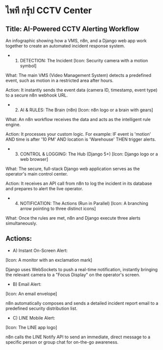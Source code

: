 # ไพที กรุ้ป CCTV Center

## Title: AI-Powered CCTV Alerting Workflow
An infographic showing how a VMS, n8n, and a Django web app work together to create an automated incident response system.

* 1. DETECTION: The Incident
[Icon: Security camera with a motion symbol]

What: The main VMS (Video Management System) detects a predefined event, such as motion in a restricted area after hours.

Action: It instantly sends the event data (camera ID, timestamp, event type) to a secure n8n webhook URL.

* 2. AI & RULES: The Brain (n8n)
[Icon: n8n logo or a brain with gears]

What: An n8n workflow receives the data and acts as the intelligent rule engine.

Action: It processes your custom logic. For example: IF event is 'motion' AND time is after '10 PM' AND location is 'Warehouse' THEN trigger alerts.

* 3. CONTROL & LOGGING: The Hub (Django 5+)
[Icon: Django logo or a web browser]

What: The secure, full-stack Django web application serves as the operator's main control center.

Action: It receives an API call from n8n to log the incident in its database and prepares to alert the live operator.

* 4. NOTIFICATION: The Actions (Run in Parallel)
[Icon: A branching arrow pointing to three distinct icons]

What: Once the rules are met, n8n and Django execute three alerts simultaneously.

## Actions:

* A) Instant On-Screen Alert:

[Icon: A monitor with an exclamation mark]

Django uses WebSockets to push a real-time notification, instantly bringing the relevant camera to a "Focus Display" on the operator's screen.

* B) Email Alert:

[Icon: An email envelope]

n8n automatically composes and sends a detailed incident report email to a predefined security distribution list.

* C) LINE Mobile Alert:

[Icon: The LINE app logo]

n8n calls the LINE Notify API to send an immediate, direct message to a specific person or group chat for on-the-go awareness.